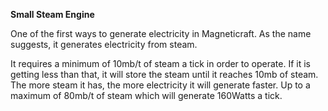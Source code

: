 **Small Steam Engine**

One of the first ways to generate electricity in Magneticraft. As the name suggests, it generates electricity from steam.

It requires a minimum of 10mb/t of steam a tick in order to operate. If it is getting less than that, it will store the steam until it reaches 10mb of steam. The more steam it has, the more electricity it will generate faster. Up to a maximum of 80mb/t of steam which will generate 160Watts a tick.

